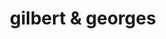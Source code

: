 ---
title: "gilbert & georges"
id: tag.id
permalink: "/tags/gilbert%20%26%20georges"
videos: [384]
---
